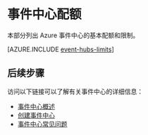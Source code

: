 <properties
    pageTitle="Azure 事件中心配额和限制 | Azure"
    description="Azure 事件中心的限制和配额"
    services="event-hubs"
    documentationcenter="na"
    author="sethmanheim"
    manager="timlt"
    editor="" />
<tags
    ms.assetid="b9855dd5-f007-4dd2-89d1-aa6f9b241dc0"
    ms.service="event-hubs"
    ms.devlang="na"
    ms.topic="article"
    ms.tgt_pltfrm="na"
    ms.workload="na"
    ms.date="1/25/2016"
    wacn.date="03/24/2017"
    ms.author="sethm" />  


# 事件中心配额

本部分列出 Azure 事件中心的基本配额和限制。

[AZURE.INCLUDE [event-hubs-limits](../../includes/event-hubs-limits.md)]

## 后续步骤
访问以下链接可以了解有关事件中心的详细信息：

* [事件中心概述](/documentation/articles/event-hubs-what-is-event-hubs/)
* [创建事件中心](/documentation/articles/event-hubs-create/)
* [事件中心常见问题](/documentation/articles/event-hubs-faq/)

<!---HONumber=Mooncake_0320_2017-->
<!--Update_Description:update meta properties;wording update;update include link reference-->
